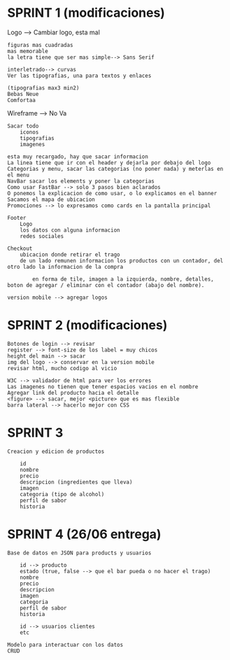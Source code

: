 # SPRINT 1 (modificaciones)

Logo --> Cambiar logo, esta mal

    figuras mas cuadradas
    mas memorable 
    la letra tiene que ser mas simple--> Sans Serif 

    interletrado--> curvas 
    Ver las tipografias, una para textos y enlaces

    (tipografias max3 min2)
    Bebas Neue
    Comfortaa



Wireframe --> No Va
    
    Sacar todo
        iconos
        tipografias
        imagenes 
        
    esta muy recargado, hay que sacar informacion 
    La linea tiene que ir con el header y dejarla por debajo del logo
    Categorias y menu, sacar las categorias (no poner nada) y meterlas en el menu
    NavBar sacar los elements y poner la categorias 
    Como usar FastBar --> solo 3 pasos bien aclarados 
    O ponemos la explicacion de como usar, o lo explicamos en el banner 
    Sacamos el mapa de ubicacion 
    Promociones --> lo expresamos como cards en la pantalla principal 

    Footer 
        Logo
        los datos con alguna informacion 
        redes sociales 

    Checkout 
        ubicacion donde retirar el trago
        de un lado remunen informacion los productos con un contador, del otro lado la informacion de la compra

            en forma de tile, imagen a la izquierda, nombre, detalles, boton de agregar / eliminar con el contador (abajo del nombre).
    
    version mobile --> agregar logos 

[comment]:<modificaciones terminadas>


# SPRINT 2 (modificaciones)

    Botones de login --> revisar 
    register --> font-size de los label = muy chicos 
    height del main --> sacar 
    img del logo --> conservar en la version mobile 
    revisar html, mucho codigo al vicio 

    W3C --> validador de html para ver los errores 
    Las imagenes no tienen que tener espacios vacios en el nombre
    Agregar link del producto hacia el detalle 
    <figure> --> sacar, mejor <picture> que es mas flexible 
    barra lateral --> hacerlo mejor con CSS

[comment]:<modificaciones no hechas>

# SPRINT 3

    Creacion y edicion de productos

        id
        nombre
        precio 
        descripcion (ingredientes que lleva)
        imagen
        categoria (tipo de alcohol)
        perfil de sabor
        historia


# SPRINT 4 (26/06 entrega)

    Base de datos en JSON para products y usuarios

        id --> producto
        estado (true, false --> que el bar pueda o no hacer el trago)
        nombre
        precio
        descripcion
        imagen
        categoria
        perfil de sabor
        historia

        id --> usuarios clientes
        etc

    Modelo para interactuar con los datos 
    CRUD